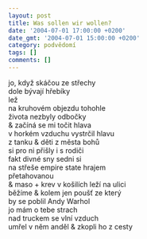 ```yaml
---
layout: post
title: Was sollen wir wollen?
date: '2004-07-01 17:00:00 +0200'
date_gmt: '2004-07-01 15:00:00 +0200'
category: podvědomí
tags: []
comments: []
---
```


<p>jo, když skáčou ze střechy<br>dole bývají hřebíky   <br>lež  <br>na kruhovém objezdu tohohle <br>života nezbyly odbočky <br>&amp; začíná se mi točit hlava <br>v horkém vzduchu vystrčil hlavu<br>z tanku &amp; děti z města bohů  <br>si pro ni přišly i s rodiči <br>fakt divné sny sedni si  <br>na střeše empire state hrajem <br>přetahovanou    <br>&amp; maso + krev v košilích leží na ulici  <br>běžíme &amp; kolem jen poušť ze který <br>by se poblil Andy Warhol<br>jo mám o tebe strach   <br>nad truckem se vlní vzduch<br>umřel v něm anděl & zkopli ho z cesty</p>
